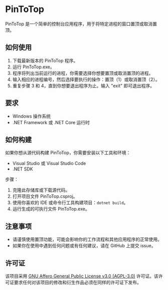 # PinToTop

PinToTop 是一个简单的控制台应用程序，用于将特定进程的窗口置顶或取消置顶。

## 如何使用

1. 下载最新版本的 PinToTop 程序。
2. 运行 PinToTop.exe。
3. 程序将列出当前运行的进程，你需要选择你想要置顶或取消置顶的进程。
4. 输入相应的进程编号，然后选择要执行的操作：置顶（1）或取消置顶（2）。
5. 重复步骤 3 和 4，直到你想要退出程序为止。输入 "exit" 即可退出程序。

## 要求

- Windows 操作系统
- .NET Framework 或 .NET Core 运行时

## 如何构建

如果你想从源代码构建 PinToTop，你需要安装以下工具和环境：

- Visual Studio 或 Visual Studio Code
- .NET SDK

步骤：

1. 克隆此存储库或下载源代码。
2. 打开项目文件 PinToTop.csproj。
3. 使用你喜欢的 IDE 或命令行工具构建项目：`dotnet build`。
4. 运行生成的可执行文件 PinToTop.exe。

## 注意事项

- 请谨慎使用置顶功能，可能会影响你的工作流程和其他应用程序的正常使用。
- 如果你在使用中遇到任何问题或有任何建议，请在 GitHub 上提交 issue。

## 许可证

该项目采用 [GNU Affero General Public License v3.0 (AGPL-3.0)](LICENSE) 许可证。该许可证要求任何对该项目的修改和衍生作品必须在同样的许可证下发布。

